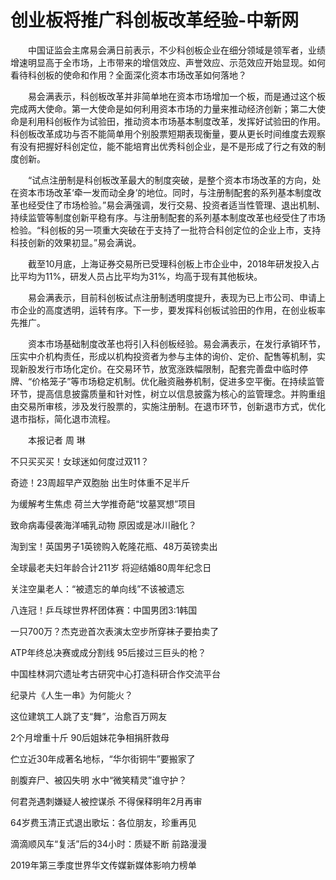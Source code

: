 # 创业板将推广科创板改革经验-中新网

　　中国证监会主席易会满日前表示，不少科创板企业在细分领域是领军者，业绩增速明显高于全市场，上市带来的增信效应、声誉效应、示范效应开始显现。如何看待科创板的使命和作用？全面深化资本市场改革如何落地？

　　易会满表示，科创板改革并非简单地在资本市场增加一个板，而是通过这个板完成两大使命。第一大使命是如何利用资本市场的力量来推动经济创新；第二大使命是利用科创板作为试验田，推动资本市场基本制度改革，发挥好试验田的作用。科创板改革成功与否不能简单用个别股票短期表现衡量，要从更长时间维度去观察有没有把握好科创定位，能不能培育出优秀科创企业，是不是形成了行之有效的制度创新。

　　“试点注册制是科创板改革最大的制度突破，是整个资本市场改革的方向，处在资本市场改革‘牵一发而动全身’的地位。同时，与注册制配套的系列基本制度改革也经受住了市场检验。”易会满强调，发行交易、投资者适当性管理、退出机制、持续监管等制度创新平稳有序。与注册制配套的系列基本制度改革也经受住了市场检验。“科创板的另一项重大突破在于支持了一批符合科创定位的企业上市，支持科技创新的效果初显。”易会满说。

　　截至10月底，上海证券交易所已受理科创板上市企业中，2018年研发投入占比平均为11%，研发人员占比平均为31%，均高于现有其他板块。

　　易会满表示，目前科创板试点注册制透明度提升，表现为已上市公司、申请上市企业的高度透明，运转有序。下一步，要发挥科创板试验田的作用，在创业板率先推广。

　　资本市场基础制度改革也将引入科创板经验。易会满表示，在发行承销环节，压实中介机构责任，形成以机构投资者为参与主体的询价、定价、配售等机制，实现新股发行市场化定价。在交易环节，放宽涨跌幅限制，配套完善盘中临时停牌、“价格笼子”等市场稳定机制。优化融资融券机制，促进多空平衡。在持续监管环节，提高信息披露质量和针对性，树立以信息披露为核心的监管理念。并购重组由交易所审核，涉及发行股票的，实施注册制。在退市环节，创新退市方式，优化退市指标，简化退市流程。

　　本报记者 周 琳

不只买买买！女球迷如何度过双11？

奇迹！23周超早产双胞胎 出生时体重不足半斤

为缓解考生焦虑 荷兰大学推奇葩“坟墓冥想”项目

致命病毒侵袭海洋哺乳动物 原因或是冰川融化？

淘到宝！英国男子1英镑购入乾隆花瓶、48万英镑卖出

全球最老夫妇年龄合计211岁 将迎结婚80周年纪念日

关注空巢老人：“被遗忘的单向线”不该被遗忘

八连冠！乒乓球世界杯团体赛：中国男团3:1韩国

一只700万？杰克逊首次表演太空步所穿袜子要拍卖了

ATP年终总决赛或成分割线 95后接过三巨头的枪？

中国桂林洞穴遗址考古研究中心打造科研合作交流平台

纪录片《人生一串》为何能火？ 

这位建筑工人跳了支“舞”，治愈百万网友

2个月增重十斤 90后姐妹花争相捐肝救母

伫立近30年成著名地标，“华尔街铜牛”要搬家了

剖腹弃尸、被囚失明 水中“微笑精灵”谁守护？

何君尧遇刺嫌疑人被控谋杀 不得保释明年2月再审

64岁费玉清正式退出歌坛：各位朋友，珍重再见

滴滴顺风车“复活”后的34小时：质疑不断 前路漫漫

2019年第三季度世界华文传媒新媒体影响力榜单
